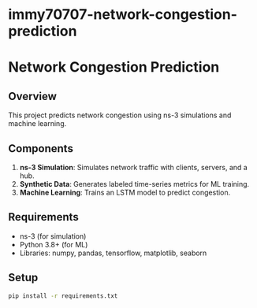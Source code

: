 # immy70707-network-congestion-prediction
# Network Congestion Prediction

## Overview
This project predicts network congestion using ns-3 simulations and machine learning.

## Components
1. **ns-3 Simulation**: Simulates network traffic with clients, servers, and a hub.
2. **Synthetic Data**: Generates labeled time-series metrics for ML training.
3. **Machine Learning**: Trains an LSTM model to predict congestion.

## Requirements
- ns-3 (for simulation)
- Python 3.8+ (for ML)
- Libraries: numpy, pandas, tensorflow, matplotlib, seaborn

## Setup
```bash
pip install -r requirements.txt
